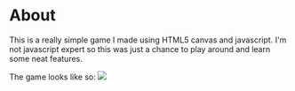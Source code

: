 About
=================================================

This is a really simple game I made using HTML5 canvas and javascript.
I'm not javascript expert so this was just a chance to play around and learn
some neat features.


The game looks like so: 
<img src="http://i.imgur.com/vSZDJmX.png" />
